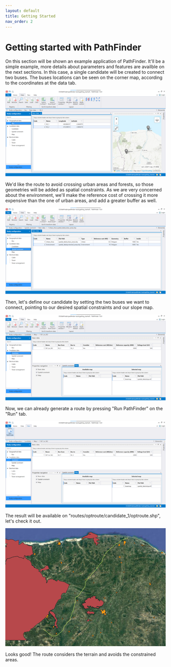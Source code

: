 ```yaml
---
layout: default
title: Getting Started
nav_order: 2
---
```


# Getting started with PathFinder

On this section will be shown an example application of PathFinder. It'll be a simple example, more details about parameters and features are availble on the next sections. In this case, a single candidate will be created to connect two buses. The buses locations can be seen on the corner map, according to the coordinates at the data tab.

![](./assets/gs_buses.png "Buses tab")

We'd like the route to avoid crossing urban areas and forests, so those geometries will be added as spatial constraints. As we are very concerned about the environment, we'll make the reference cost of crossing it more expensive than the one of urban areas, and add a greater buffer as well. 

![](./assets/gs_spac_const.png "Spatial constraints tab")

Then, let's define our candidate by setting the two buses we want to connect, pointing to our desired spatial constraints and our slope map.

![](./assets/gs_cand.png "Candidates tab")

Now, we can already generate a route by pressing "Run PathFinder" on the "Run" tab.

![](./assets/gs_run.png "Run tab")

The result will be available on "routes/optroute/candidate_1/optroute.shp", let's check it out.

![](./assets/gs_route.png "Route tab")

Looks good! The route considers the terrain and avoids the constrained areas.
